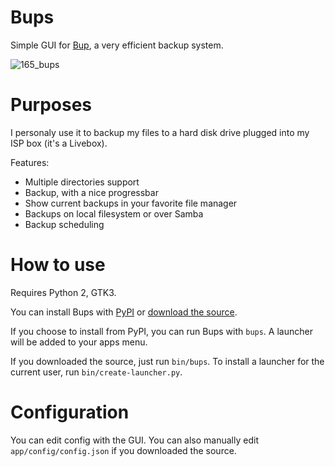 Bups
====

Simple GUI for [Bup](https://github.com/bup/bup), a very efficient backup system.

![165_bups](https://cloud.githubusercontent.com/assets/506932/5287192/65b80d76-7b2a-11e4-8f80-eafbfaf884cb.png)

# Purposes

I personaly use it to backup my files to a hard disk drive plugged into my ISP box (it's a Livebox).

Features:
* Multiple directories support
* Backup, with a nice progressbar
* Show current backups in your favorite file manager
* Backups on local filesystem or over Samba
* Backup scheduling

# How to use

Requires Python 2, GTK3.

You can install Bups with [PyPI](https://pypi.python.org/pypi/Bups) or [download the source](https://github.com/emersion/bups/archive/master.zip).

If you choose to install from PyPI, you can run Bups with `bups`. A launcher will be added to your apps menu.

If you downloaded the source, just run `bin/bups`. To install a launcher for the current user, run `bin/create-launcher.py`.

# Configuration

You can edit config with the GUI. You can also manually edit `app/config/config.json` if you downloaded the source.
